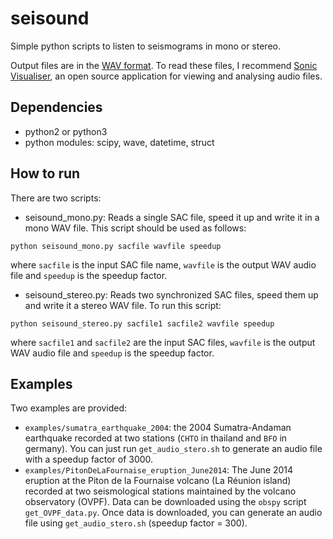 # seisound
Simple python scripts to listen to seismograms in mono or stereo.

Output files are in the [WAV format](https://en.wikipedia.org/wiki/WAV). 
To read these files, I recommend [Sonic Visualiser](https://www.sonicvisualiser.org), 
an open source application for viewing and analysing audio files.

## Dependencies
- python2 or python3
- python modules: scipy, wave, datetime, struct

## How to run
There are two scripts:
- seisound_mono.py: Reads a single SAC file, speed it up and write it in a mono WAV file. This script should be used as follows:
```
python seisound_mono.py sacfile wavfile speedup
```
where `sacfile` is the input SAC file name, `wavfile` is the output WAV audio file and `speedup` is the speedup factor.
- seisound_stereo.py: Reads two synchronized SAC files, speed them up and write it a stereo WAV file. To run this script:
```
python seisound_stereo.py sacfile1 sacfile2 wavfile speedup
```
where `sacfile1` and `sacfile2` are the input SAC files, `wavfile` is the output WAV audio file and `speedup` is the speedup factor.

## Examples
Two examples are provided:
- `examples/sumatra_earthquake_2004`: the 2004 Sumatra-Andaman earthquake recorded at two stations (`CHTO` in thailand and `BFO` in germany). 
  You can just run `get_audio_stero.sh` to generate an audio file with a speedup factor of 3000.
- `examples/PitonDeLaFournaise_eruption_June2014`: The June 2014 eruption at the Piton de la Fournaise volcano (La Réunion island) recorded at two seismological stations maintained by the volcano observatory (OVPF). Data can be downloaded using the `obspy` script `get_OVPF_data.py`. 
  Once data is downloaded, you can generate an audio file using `get_audio_stero.sh` (speedup factor = 300).

